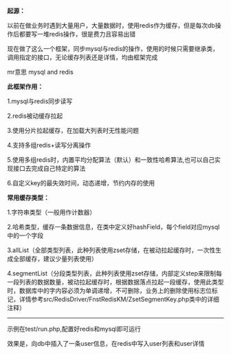**起源：**

以前在做业务时遇到大量用户，大量数据时，使用redis作为缓存，但是每次db操作后都要写一堆redis操作，很是费力且容易出错

现在做了这么一个框架，同步mysql与redis的操作，使用的时候只需要继承类，调用指定的接口，无论缓存列表还是详情，均由框架完成

mr意思 mysql and redis

**此框架作用：**

1.mysql与redis同步读写 

2.redis被动缓存拉起 

3.使用分片拉起缓存，在加载大列表时无性能问题 

4.支持多组redis+读写分离操作

5.使用多组redis时，内置平均分配算法（默认）和一致性哈希算法,也可以自己实现接口去完成自己特定的算法

6.自定义key的最失效时间，动态递增，节约内存的使用

**常用缓存类型：**

1.字符串类型（一般用作计数器）

2.哈希类型，缓存一条数据信息，在类中定义好hashField，每个field对应mysql中的一个字段

3.allList（全部类型列表，此种列表使用zset存储，在被动拉起缓存时，一次性生成全部缓存，建议少量列表使用）

4.segmentList（分段类型列表，此种列表使用zset存储，内部定义step来限制每一段列表的数据数量，被动拉起缓存时，根据数据落点拉起一段缓存，使用此类型时，数据库中的字内容必须为单调递增，不可删除，业务上的删除使用标志位标记，详情参考src/RedisDriver/FnstRedisKM/ZsetSegmentKey.php类中的详细注释）

--------------------

示例在test/run.php,配置好redis和mysql即可运行

效果是，向db中插入了一条user信息，在redis中写入user列表和user详情

